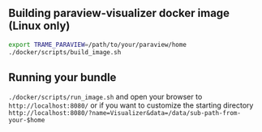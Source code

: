 ## Building paraview-visualizer docker image (Linux only)

```bash
export TRAME_PARAVIEW=/path/to/your/paraview/home
./docker/scripts/build_image.sh
```

## Running your bundle

`./docker/scripts/run_image.sh` and open your browser to `http://localhost:8080/` or if you want to customize the starting directory `http://localhost:8080/?name=Visualizer&data=/data/sub-path-from-your-$home`